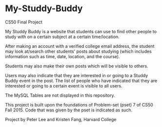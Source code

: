 # My-Studdy-Buddy
CS50 Final Project

My Studdy Buddy is a website that students can use to find other people to study with on a certain subject at a certain time/location.

After making an account with a verified college email address, the student may look at/search other students' posts about studying (which includes information such as time, date, location, and the course).

Students may also make their own posts which will be visible to others.

Users may also indicate that they are interested in or going to a Studdy Buddy event in the post. The list of people who have indicated that they are interested or going to a certain event is visible to all users.

The MySQL Tables are not displayed in this repository.

This project is built upon the foundations of Problem-set (pset) 7 of CS50 Fall 2015.
Code that was given by the pset is indicated as such.

Project by Peter Lee and Kristen Fang, Harvard College

